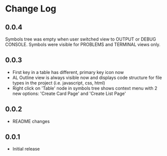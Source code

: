 # Change Log

## 0.0.4

Symbols tree was empty when user switched view to OUTPUT or DEBUG CONSOLE. Symbols were visible for PROBLEMS and TERMINAL views only.

## 0.0.3
 - First key in a table has different, primary key icon now 
 - AL Outline view is always visible now and displays code structure for file types in the project (i.e. javascript, css, html)
 - Right click on 'Table' node in symbols tree shows context menu with 2 new options: 'Create Card Page' and 'Create List Page'

## 0.0.2
- README changes

## 0.0.1
- Initial release